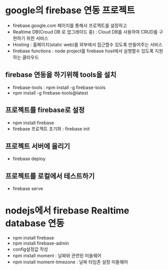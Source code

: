 # google의 firebase 연동 프로젝트

- firebase.google.com 페이지를 통해서 프로젝트를 설정하고
- Realtime DB(Croud DB 로 업그레이드 중) : Cloud DB를 사용하여 CRUD를 구현하기 위한 서비스
- Hosting : 홈페이지(static web)를 외부에서 접근할수 있도록 만들어주는 서비스
- firebase functions : node project를 firebase host에서 실행할수 있도록 지원하는 클라우드

## firebase 연동을 하기위해 tools을 설치

- firebase-tools : npm install -g firebase-tools
- npm install -g firebase-tools@latest

## 프로젝트를 firebase로 설정

- npm install firebase
- firebase 프로젝트 초기화 : firebase init

## 프로젝트 서버에 올리기

- firebase deploy

## 프로젝트를 로컬에서 테스트하기

- firebase serve

# nodejs에서 firebase Realtime database 연동

- npm install firebase
- npm install firebase-admin
- config설정값 작성
- npm install moment : 날짜와 관련된 미들웨어
- npm install moment-timezone : 날짜 타임존 설정 미들웨어
